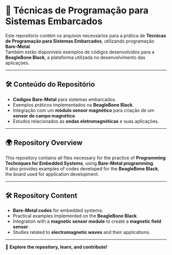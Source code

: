 # 🌟 Técnicas de Programação para Sistemas Embarcados

Este repositório contém os arquivos necessários para a prática de **Técnicas de Programação para Sistemas Embarcados**, utilizando programação **Bare-Metal**.  
Também estão disponíveis exemplos de códigos desenvolvidos para a **BeagleBone Black**, a plataforma utilizada no desenvolvimento das aplicações.

---

## 🛠️ Conteúdo do Repositório
- **Códigos Bare-Metal** para sistemas embarcados.
- Exemplos práticos implementados na **BeagleBone Black**.
- Integração com um **módulo sensor magnético** para criação de um **sensor de campo magnético**.
- Estudos relacionados às **ondas eletromagnéticas** e suas aplicações.

---

## 🌍 **Repository Overview**

This repository contains all files necessary for the practice of **Programming Techniques for Embedded Systems**, using **Bare-Metal programming**.  
It also provides examples of codes developed for the **BeagleBone Black**, the board used for application development.

---

## 🛠️ Repository Content
- **Bare-Metal codes** for embedded systems.
- Practical examples implemented on the **BeagleBone Black**.
- Integration with a **magnetic sensor module** to create a **magnetic field sensor**.
- Studies related to **electromagnetic waves** and their applications.

---

🎯 **Explore the repository, learn, and contribute!**
